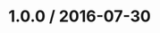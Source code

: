 <!--remark setext-->

<!--lint disable no-multiple-toplevel-headings-->

1.0.0 / 2016-07-30
==================
